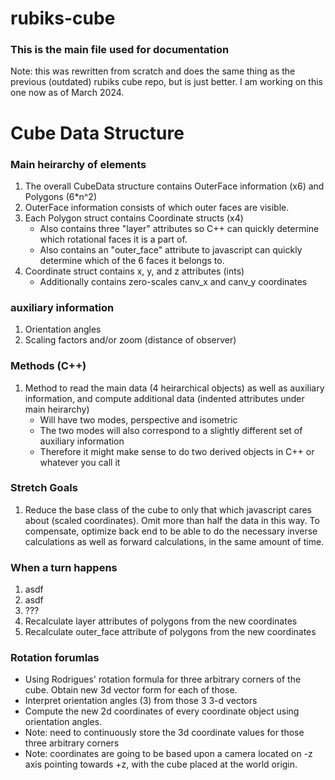 # rubiks-cube

### This is the main file used for documentation

Note: this was rewritten from scratch and does the same thing as the previous (outdated) rubiks cube repo, but is just better. I am working on this one now as of March 2024.


# Cube Data Structure

### Main heirarchy of elements

1) The overall CubeData structure contains OuterFace information (x6) and Polygons (6*n^2)
2) OuterFace information consists of which outer faces are visible.
3) Each Polygon struct contains Coordinate structs (x4)
    - Also contains three "layer" attributes so C++ can quickly determine which rotational faces it is a part of.
    - Also contains an "outer_face" attribute to javascript can quickly determine which of the 6 faces it belongs to.
4) Coordinate struct contains x, y, and z attributes (ints)
    - Additionally contains zero-scales canv_x and canv_y coordinates

### auxiliary information

1) Orientation angles
2) Scaling factors and/or zoom (distance of observer)

### Methods (C++)

1) Method to read the main data (4 heirarchical objects) as well as auxiliary information, and compute additional data (indented attributes under main heirarchy)
    - Will have two modes, perspective and isometric
    - The two modes will also correspond to a slightly different set of auxiliary information
    - Therefore it might make sense to do two derived objects in C++ or whatever you call it

### Stretch Goals

1) Reduce the base class of the cube to only that which javascript cares about (scaled coordinates). Omit more than half the data in this way. To compensate, optimize back end to be able to do the necessary inverse calculations as well as forward calculations, in the same amount of time.

### When a turn happens

1) asdf
2) asdf
3) ???
4) Recalculate layer attributes of polygons from the new coordinates
5) Recalculate outer_face attribute of polygons from the new coordinates

### Rotation forumlas

- Using Rodrigues' rotation formula for three arbitrary corners of the cube. Obtain new 3d vector form for each of those.
- Interpret orientation angles (3) from those 3 3-d vectors
- Compute the new 2d coordinates of every coordinate object using orientation angles.
- Note: need to continuously store the 3d coordinate values for those three arbitrary corners
- Note: coordinates are going to be based upon a camera located on -z axis pointing towards +z, with the cube placed at the world origin.